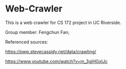 # Web-Crawler

This is a web crawler for CS 172 project in UC Riverside.

Group member:
Fengchun Fan; 

Referenced sources:

https://pwp.stevecassidy.net/data/crawling/

https://www.youtube.com/watch?v=m_3gjHGxIJc
